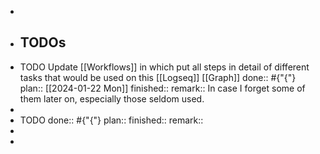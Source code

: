 -
- ## TODOs
- TODO  Update [[Workflows]] in which put all steps in detail of different tasks that would be used on this [[Logseq]] [[Graph]] 
  done:: #{"{"}
  plan:: [[2024-01-22 Mon]]
  finished::
  remark:: In case I forget some of them later on, especially those seldom used.
-
- TODO 
  done:: #{"{"}
  plan:: 
  finished::
  remark::
-
-